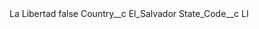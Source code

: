 <?xml version="1.0" encoding="UTF-8"?>
<CustomMetadata xmlns="http://soap.sforce.com/2006/04/metadata" xmlns:xsi="http://www.w3.org/2001/XMLSchema-instance" xmlns:xsd="http://www.w3.org/2001/XMLSchema">
    <label>La Libertad</label>
    <protected>false</protected>
    <values>
        <field>Country__c</field>
        <value xsi:type="xsd:string">El_Salvador</value>
    </values>
    <values>
        <field>State_Code__c</field>
        <value xsi:type="xsd:string">LI</value>
    </values>
</CustomMetadata>
